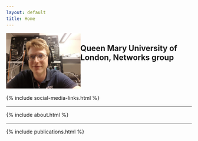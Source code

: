 ```yaml
---
layout: default
title: Home
---
```


<div class="row" style="width: 100%; overflow: hidden;">
	<div class="col" style="width: 40%; float: left;">
		<img src="/assets/portrait.jpg">
	</div>
	<div class="col" style="margin-left: width: 60%;">
		<h2>Queen Mary University of London, Networks group</h2>
	</div>
</div>




{% include social-media-links.html %}
<hr>
{% include about.html %}
<hr>
{% include publications.html %}
